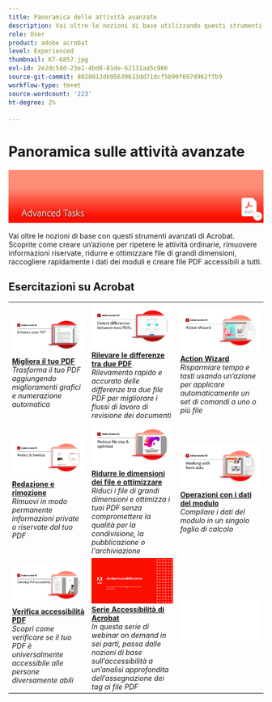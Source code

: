 ```yaml
---
title: Panoramica delle attività avanzate
description: Vai oltre le nozioni di base utilizzando questi strumenti avanzati in Acrobat
role: User
product: adobe acrobat
level: Experienced
thumbnail: KT-6857.jpg
exl-id: 2e2dc54d-23e1-4bd8-81de-62131aa5c966
source-git-commit: 8028012db95639613dd71dcf5b99f697d962ffb9
workflow-type: tm+mt
source-wordcount: '223'
ht-degree: 2%

---
```


# Panoramica sulle attività avanzate

![Immagine introduttiva di Acrobat](../assets/Hero-AdvancedTasks.png)

Vai oltre le nozioni di base con questi strumenti avanzati di Acrobat. Scoprite come creare un’azione per ripetere le attività ordinarie, rimuovere informazioni riservate, ridurre e ottimizzare file di grandi dimensioni, raccogliere rapidamente i dati dei moduli e creare file PDF accessibili a tutti.

## Esercitazioni su Acrobat

<table style="table-layout:fixed">
<tr>
  <td>
    <a href="enhance.md">
      <img alt="Migliora il tuo PDF" src="../assets/Enhance_1280.png" />
    </a>
    <div>
    <a href="enhance.md"><strong>Migliora il tuo PDF</strong></a>
    </div>
    <em>Trasforma il tuo PDF aggiungendo miglioramenti grafici e numerazione automatica</em>
    <br>
  </td>
  <td>
    <a href="compare.md">
      <img alt="Rilevare le differenze tra due PDF" src="../assets/Compare_1280.png" />
    </a>
    <div>
    <a href="compare.md"><strong>Rilevare le differenze tra due PDF</strong></a>
    </div>
    <em>Rilevamento rapido e accurato delle differenze tra due file PDF per migliorare i flussi di lavoro di revisione dei documenti</em>
    <br>
  </td>
  <td>
    <a href="action.md">
      <img alt="Action Wizard" src="../assets/Action.jpg" />
    </a>
    <div>
    <a href="action.md"><strong>Action Wizard</strong></a>
    </div>
    <em>Risparmiare tempo e tasti usando un’azione per applicare automaticamente un set di comandi a uno o più file</em>
    <br>
  </td>  
</tr>
<tr>
  <td>
    <a href="redact.md">
      <img alt="Redazione e rimozione" src="../assets/Redact.jpg" />
    </a>
    <div>
    <a href="redact.md"><strong>Redazione e rimozione</strong></a>
    </div>
    <em>Rimuovi in modo permanente informazioni private o riservate dal tuo PDF</em>
    <br>
  </td>
  <td>
    <a href="reduce.md">
      <img alt="Ridurre le dimensioni dei file e ottimizzare" src="../assets/Reduce.jpg" />
    </a>
    <div>
    <a href="reduce.md"><strong>Ridurre le dimensioni dei file e ottimizzare</strong></a>
    </div>
    <em>Riduci i file di grandi dimensioni e ottimizza i tuoi PDF senza compromettere la qualità per la condivisione, la pubblicazione o l'archiviazione</em>
    <br>
  </td>
  <td>
    <a href="formdata.md">
      <img alt="Action Wizard" src="../assets/FormData.jpg" />
    </a>
    <div>
    <a href="formdata.md"><strong>Operazioni con i dati del modulo</strong></a>
    </div>
    <em>Compilare i dati del modulo in un singolo foglio di calcolo</em>
    <br>
  </td>
</tr>
<tr>
  <td>
    <a href="accessibility.md">
      <img alt="Verifica accessibilità PDF" src="../assets/Checkingaccessible_1280.jpg" />
    </a>
    <div>
    <a href="accessibility.md"><strong>Verifica accessibilità PDF</strong></a>
    </div>
    <em>Scopri come verificare se il tuo PDF è universalmente accessibile alle persone diversamente abili</em>
    <br>
  </td>
  <td>
    <a href="accessibility-series.md">
      <img alt="Preparazione dei file PDF accessibili" src="../assets/Accessibilityseries_1280.png" />
    </a>
    <div>
    <a href="accessibility-series.md"><strong>Serie Accessibilità di Acrobat</strong></a>
    </div>
    <em>In questa serie di webinar on demand in sei parti, passa dalle nozioni di base sull’accessibilità a un’analisi approfondita dell’assegnazione dei tag ai file PDF</em>
    <br>
  </td>
  <td>
   <img alt="Spaziatore" src="../assets/Whitespacer.png" />
    <div>
    <br>
  </td>
</tr>
</table>
